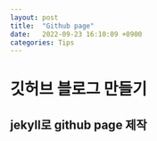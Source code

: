```yaml
---
layout: post
title:  "Github page"
date:   2022-09-23 16:10:09 +0900
categories: Tips
---
```

# 깃허브 블로그 만들기

## jekyll로 github page 제작